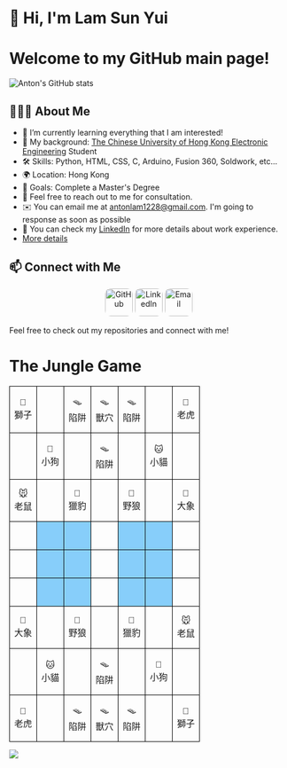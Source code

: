 # 👋 Hi, I'm Lam Sun Yui

# Welcome to my GitHub main page!

![Anton's GitHub stats](https://github-readme-stats.vercel.app/api?username=antonlam&theme=radical)

## 👨🏻‍💻 About Me
- 🌱 I’m currently learning everything that I am interested!
- 💼 My background: <a href="https://www.ee.cuhk.edu.hk/en-gb/">The Chinese University of Hong Kong Electronic Engineering</a> Student
- 🛠️ Skills: Python, HTML, CSS, C, Arduino, Fusion 360, Soldwork, etc...
- 🌍 Location: Hong Kong
- 🎯 Goals: Complete a Master's Degree
- 💬  Feel free to reach out to me for consultation.
- ✉️  You can email me at <a href= "mailto:antonlam1228@gmail.com">antonlam1228@gmail.com</a>. I'm going to response as soon as possible
- 📄  You can check my <a href="https://www.linkedin.com/in/sun-yui-lam-b06a43346/">LinkedIn</a> for more details about work experience.
- [More details](https://antonlam.github.io/Self-Intro/)

## 📫 Connect with Me
<p align="center">
    <a href="https://github.com/antonlam"><img src="https://yt3.googleusercontent.com/PKRBxhCiGa8Y0vPmHa1E2cdjpLhUq2Pl-gESwP7kk2plGgxLdsbjyTd9VjcJwBMiY0HQ8bvx5Q=s900-c-k-c0x00ffffff-no-rj" alt="GitHub"/ style="width:50px;height:50px;border-radius:10px"></a>
	<a href="https://www.linkedin.com/in/sun-yui-lam-b06a43346/"><img src="https://yt3.googleusercontent.com/i6KNxiy3gME-BulL4WnuGkTGqHuSYF8jl1WRn0rXftcJdSYK7dHKcJ3gLAaPc-KfhmLSYPwf824=s900-c-k-c0x00ffffff-no-rj" alt="LinkedIn" style="width:50px;height:50px;border-radius:10px"/></a>
    <a href= "mailto:antonlam1228@gmail.com"><img src="https://bucket-image.inkmaginecms.com/version/hd/cabinet/files/consoles/1/teams/1/2022/10/27vRUSykQnhapOEzcMu3zFFEe8GKDwc3uuhhDqW5.png" alt="Email" style="width:50px;height:50px;border-radius:10px"></a>
</p>

Feel free to check out my repositories and connect with me!

# The Jungle Game
<style>
    .jungleBoard {
        margin: 0 auto;
        border-collapse: collapse;
        text-align: center;
    }
    .jungleBoard td {
        border: 1px solid #000000;
        padding-top:1rem;
        padding-bottom:1rem;
        font-family: "Noto Sans TC", "PingFang TC", "Microsoft JhengHei", "Source Han Sans TC", "Heiti TC", sans-serif;
        text-align:center;
        width:"3%";
        height:"5%";
    }
    .jungleBoard td.river {
        background: #87CEFA;
    }
</style>

<table class="jungleBoard">
    <tr>
        <td>🦁<br>獅子</td>
        <td> </td>
        <td> 🪤 <br>陷阱</td>
        <td> 🪤 <br>獸穴</td>
        <td> 🪤 <br>陷阱</td>
        <td> </td>
        <td>🐯<br>老虎</td>
    </tr>
    <tr>
        <td> </td>
        <td>🐶<br>小狗</td>
        <td> </td>
        <td> 🪤 <br>陷阱</td>
        <td> </td>
        <td>🐱<br>小貓</td>
        <td> </td>
    </tr>
    <tr>
        <td>🐭<br>老鼠</td>
        <td> </td>
        <td>🐆<br>獵豹</td>
        <td> </td>
        <td>🐺<br>野狼</td>
        <td> </td>
        <td>🐘<br>大象</td>
    </tr>
    <tr>
        <td> </td>
        <td class="river"><br></td>
        <td class="river"><br></td>
        <td> </td>
        <td class="river"><br></td>
        <td class="river"><br></td>
        <td> </td>
    </tr>
    <tr>
        <td> </td>
        <td class="river"><br></td>
        <td class="river"><br></td>
        <td> </td>
        <td class="river"><br></td>
        <td class="river"><br></td>
        <td> </td>
    </tr>
    <tr>
        <td> </td>
        <td class="river"><br></td>
        <td class="river"><br></td>
        <td> </td>
        <td class="river"><br></td>
        <td class="river"><br></td>
        <td> </td>
    </tr>
    <tr>
        <td>🐘<br>大象</td>
        <td> </td>
        <td>🐺<br>野狼</td>
        <td> </td>
        <td>🐆<br>獵豹</td>
        <td> </td>
        <td>🐭<br>老鼠</td>
    </tr>
    <tr>
        <td> </td>
        <td>🐱<br>小貓</td>
        <td> </td>
        <td> 🪤 <br>陷阱</td>
        <td> </td>
        <td>🐶<br>小狗</td>
        <td> </td>
    </tr>
    <tr>
        <td>🐯<br>老虎</td>
        <td> </td>
        <td> 🪤 <br>陷阱</td>
        <td> 🪤 <br>獸穴</td>
        <td> 🪤 <br>陷阱</td>
        <td> </td>
        <td>🦁<br>獅子</td>
    </tr>
</table>



![](https://raw.githubusercontent.com/Trilokia/Trilokia/379277808c61ef204768a61bbc5d25bc7798ccf1/bottom_header.svg)